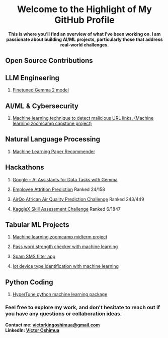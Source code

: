 <div align="center">

# Welcome to the Highlight of My GitHub Profile

**This is where you’ll find an overview of what I've been working on. I am passionate about building AI/ML projects, particularly those that address real-world challenges.**


</div>


## Open Source Contributions

## LLM Engineering
1. [Finetuned Gemma 2 model](https://github.com/cyberholics/Fine-Tuned-Gemma-Model-for-Cybersecurity-Helpdesk)


## AI/ML & Cybersecurity 
1. [Machine learning technique to detect malicious URL links. (Machine learning zoomcamp capstone project)](https://github.com/cyberholics/Malicious-URL-detector)

## Natural Language Processing 
1. [Machine Learning Paper Recommender ](https://github.com/cyberholics/ML-paper-recommender/blob/main/README.md)


## Hackathons 
1. [Google – AI Assistants for Data Tasks with Gemma](https://www.kaggle.com/code/victorkingoshimua/gemma-llm-instruction-fine-tuning-for-python-q-a/notebook)

2. [Employee Attrition Prediction](https://www.kaggle.com/competitions/bct-data-summit) Ranked 24/158

3. [AirQo African Air Quality Prediction Challenge](https://zindi.africa/competitions/airqo-african-air-quality-prediction-challenge/leaderboard) Ranked 243/449

4. [KaggleX Skill Assessment Challenge](https://www.kaggle.com/competitions/kagglex-cohort4/leaderboard) Ranked 6/1847


## Tabular ML Projects
1. [Machine learning zoomcamp midterm project](https://github.com/cyberholics/mlzoomcamp-midterm-project)

2. [Pass word strength checker with machine learning](https://github.com/cyberholics/Password-strength-detector)

3. [Spam SMS filter app](https://github.com/cyberholics/Spam-sms-filter-app-)

4. [Iot device type identification with machine learning](https://github.com/cyberholics/IoT-device-type-identification-with-machine-learning)

## Python Coding
1. [HyperTune python machine learning package](https://github.com/cyberholics/HyperTune)




### Feel free to explore my work, and don't hesitate to reach out if you have any questions or collaboration ideas.

**Contact me: [victorkingoshimua@gmail.com](mailto:victorkingoshimua@gmail.com)**  
**LinkedIn: [Victor Oshimua](https://www.linkedin.com/in/victor-oshimua-4b2945214/)**



